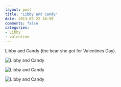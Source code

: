 ```yaml
---
layout: post
title: "Libby and Candy"
date: 2013-05-22 16:59
comments: false
categories: 
- Libby
- valentine
---
```

Libby and Candy (the bear she got for Valentines Day).

![Libby and Candy](http://media.eick.us/media/photographs/2013/2013-02-17/Libby-and-Candy-2013-02-17-at-17-53-42.jpg)

![Libby and Candy](http://media.eick.us/media/photographs/2013/2013-02-17/Libby-and-Candy-2013-02-17-at-17-56-00.jpg)

![Libby and Candy](http://media.eick.us/media/photographs/2013/2013-02-17/Libby-and-Candy-2013-02-17-at-17-58-27.jpg)